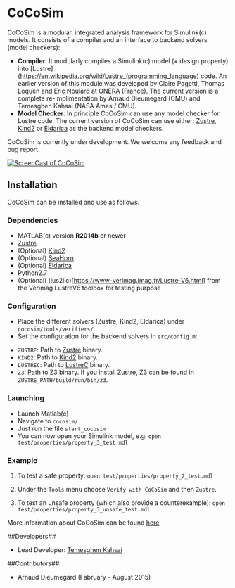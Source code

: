 # CoCoSim #

CoCoSim is a modular, integrated analysis framework for Simulink(c) models. It consists of a compiler and an interface to backend solvers (model checkers):

* **Compiler**: It modularly compiles a Simulink(c) model (+ design property) into [Lustre](https://en.wikipedia.org/wiki/Lustre_(programming_language) code. An earlier version of this module was developed by Claire Pagetti, Thomas Loquen and Eric Noulard at ONERA (France). The current version is a complete re-implimentation by Arnaud Dieumegard (CMU) and Temesghen Kahsai (NASA Ames / CMU).
* **Model Checker**: In principle CoCoSim can use any model checker for Lustre code. The current version of CoCoSim can use either: [Zustre](https://github.com/lememta/zustre), [Kind2](https://github.com/kind2-mc/kind2) or [Eldarica](https://github.com/uuverifiers/eldarica) as the backend model checkers.

CoCoSim is currently under development. We welcome any feedback and bug report.

[![ScreenCast of CoCoSim](http://i.imgur.com/itLte0X.png)](https://youtu.be/iqwVCiU46Y4)

## Installation ##

CoCoSim can be installed and use as follows.

### Dependencies ###

* MATLAB(c) version **R2014b** or newer
* [Zustre](https://github.com/lememta/zustre) 
* (Optional) [Kind2](http://kind2-mc.github.io/kind2/)
* (Optional) [SeaHorn](http://seahorn.github.io/)
* (Optional) [Eldarica](https://github.com/uuverifiers/eldarica)
* Python2.7
* (Optional) (lus2lic)[https://www-verimag.imag.fr/Lustre-V6.html] from the Verimag LustreV6 toolbox for testing purpose

### Configuration ###


+ Place the different solvers (Zustre, Kind2, Eldarica) under ```cocosim/tools/verifiers/```.
+ Set the configuration for the backend solvers in `src/config.m`:

* `ZUSTRE`: Path to [Zustre](https://github.com/coco-team/zustre) binary.
* `KIND2`: Path to [Kind2](https://github.com/kind2-mc/kind2) binary.
* `LUSTREC`: Path to [LustreC](https://github.com/coco-team/lustrec) binary.
* `Z3`: Path to Z3 binary. If you install Zustre, Z3 can be found in `ZUSTRE_PATH/build/run/bin/z3`.


### Launching ###

+ Launch Matlab(c) 
+ Navigate to `cocosim/`
+ Just run the file ```start_cocosim```
+ You can now open your Simulink model, e.g. ```open test/properties/property_3_test.mdl```



### Example ###

1. To test a safe property: `open test/properties/property_2_test.mdl`
2. Under the `Tools` menu choose `Verify with CoCoSim` and then `Zustre`.

2. To test an unsafe property (which also provide a counterexample): `open test/properties/property_3_unsafe_test.mdl`

More information about CoCoSim can be found [here](https://github.com/coco-team/cocoSim/wiki/CoCoSim)

##Developers##

* Lead Developer: [Temesghen Kahsai](http://www.lememta.info/)

##Contributors##

* Arnaud Dieumegard (Fabruary - August 2015)
